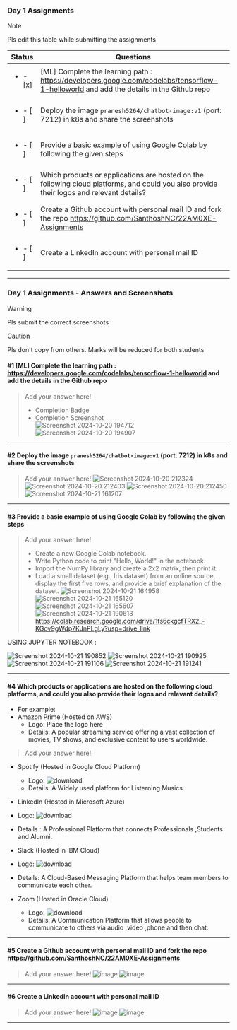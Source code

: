 ### Day 1 Assignments

> [!NOTE]
> Pls edit this table while submitting the assignments

| Status         | Questions     | 
|----------------|---------------|
| <ul><li>- [x] </li></ul> | [ML] Complete the learning path : https://developers.google.com/codelabs/tensorflow-1-helloworld and add the details in the Github repo |
| <ul><li>- [ ] </li></ul> | Deploy the image `pranesh5264/chatbot-image:v1` (port: 7212) in k8s and share the screenshots |
| <ul><li>- [ ] </li></ul> | Provide a basic example of using Google Colab by following the given steps  |
| <ul><li>- [ ] </li></ul> | Which products or applications are hosted on the following cloud platforms, and could you also provide their logos and relevant details?  |
| <ul><li>- [ ] </li></ul> | Create a Github account with personal mail ID and fork the repo https://github.com/SanthoshNC/22AM0XE-Assignments  |
| <ul><li>- [ ] </li></ul> | Create a LinkedIn account with personal mail ID  |


***

### Day 1 Assignments - Answers and Screenshots

> [!WARNING]
> Pls submit the correct screenshots

> [!CAUTION]
> Pls don't copy from others. Marks will be reduced for both students

#### #1 [ML] Complete the learning path : https://developers.google.com/codelabs/tensorflow-1-helloworld and add the details in the Github repo
> Add your answer here!
> - Completion Badge
> - Completion Screenshot	
![Screenshot 2024-10-20 194712](https://github.com/user-attachments/assets/452f9888-cc17-44f4-af86-f3083efbac3f)
![Screenshot 2024-10-20 194907](https://github.com/user-attachments/assets/5216c367-d881-405e-9109-648b6483e3f9)

***

#### #2 Deploy the image `pranesh5264/chatbot-image:v1` (port: 7212) in k8s and share the screenshots
> Add your answer here!
![Screenshot 2024-10-20 212324](https://github.com/user-attachments/assets/cc3658c7-9325-4e26-8bb2-b9153217299b)
![Screenshot 2024-10-20 212403](https://github.com/user-attachments/assets/16d0f44d-769d-472e-852f-56d6b4b1288e)
![Screenshot 2024-10-20 212450](https://github.com/user-attachments/assets/16f4a6d4-dbdb-46df-816d-81ed692e7c48)
![Screenshot 2024-10-21 161207](https://github.com/user-attachments/assets/645753cf-723c-4a40-bd31-97f5cc9cb000)

***

#### #3 Provide a basic example of using Google Colab by following the given steps
> Add your answer here!
> - Create a new Google Colab notebook.
> - Write Python code to print "Hello, World!" in the notebook.
> - Import the NumPy library and create a 2x2 matrix, then print it.
> - Load a small dataset (e.g., Iris dataset) from an online source, display the first five rows, and provide a brief explanation of the dataset.
![Screenshot 2024-10-21 164958](https://github.com/user-attachments/assets/07fde2a6-cd38-4543-a153-3f85e5d91f6a)
![Screenshot 2024-10-21 165120](https://github.com/user-attachments/assets/626f2fa0-934c-429e-8a19-c873d20305ae)
![Screenshot 2024-10-21 165607](https://github.com/user-attachments/assets/f3393f21-bd48-4f00-b0fa-3126304a5b27)
![Screenshot 2024-10-21 190613](https://github.com/user-attachments/assets/9aec911f-23ca-412c-9ead-7da4fad550dc)
https://colab.research.google.com/drive/1fs6ckgcfTRX2_-KGov9gWdp7KJnPLgLy?usp=drive_link

USING JUPYTER NOTEBOOK :

![Screenshot 2024-10-21 190852](https://github.com/user-attachments/assets/5027ca70-03a9-4201-be45-a745441a279b)
![Screenshot 2024-10-21 190925](https://github.com/user-attachments/assets/200bb460-00d9-4af8-a1f8-f63b0774f361)
![Screenshot 2024-10-21 191106](https://github.com/user-attachments/assets/207954c0-a3de-4a16-b56a-969b52b4287d)
![Screenshot 2024-10-21 191241](https://github.com/user-attachments/assets/216b9efa-ed42-43bb-a55a-c53d67ace115)

***

#### #4 Which products or applications are hosted on the following cloud platforms, and could you also provide their logos and relevant details? 
- For example:
- Amazon Prime (Hosted on AWS)
  - Logo: Place the logo here
  - Details: A popular streaming service offering a vast collection of movies, TV shows, and exclusive content to users worldwide.

> Add your answer here!
- Spotify (Hosted in Google Cloud Platform)
  - Logo:  ![download](https://github.com/user-attachments/assets/d0d6037e-d5a9-40e2-afff-1112555dfb3e)
  - Details: A Widely used platform for Listerning Musics.

-  LinkedIn (Hosted in Microsoft Azure)
  - Logo:  ![download](https://github.com/user-attachments/assets/59634fa7-4f40-4c9b-aa9e-541268030b22)
  - Details : A Professional Platform that connects Professionals ,Students and Alumni.

-  Slack (Hosted in IBM Cloud)
  - Logo: ![download](https://github.com/user-attachments/assets/63f69f7d-7326-427d-9128-4b2f0df020ea)
  - Details: A Cloud-Based Messaging Platform that helps team members to communicate each other.
- Zoom (Hosted in Oracle Cloud)
   - Logo: ![download](https://github.com/user-attachments/assets/0ec6e555-68ce-4825-ba67-349654fdde2a)
   - Details: A Communication Platform that allows people to communicate to others via audio ,video ,phone and then chat.
 
***

#### #5 Create a Github account with personal mail ID and fork the repo https://github.com/SanthoshNC/22AM0XE-Assignments
> Add your answer here!
![image](https://github.com/user-attachments/assets/92c8e66d-f236-4c35-8f49-6bf5c1f82332)
![image](https://github.com/user-attachments/assets/f1b303ea-2d49-4bf1-a849-af928deb217a)

***

#### #6 Create a LinkedIn account with personal mail ID
> Add your answer here!
![image](https://github.com/user-attachments/assets/f004ca27-f3d3-4ebf-8fb1-1c026218e0ef)
![image](https://github.com/user-attachments/assets/7312d3c5-d4bf-4228-8e3a-0ab672fcb997)

***
